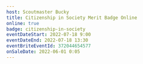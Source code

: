 ```yaml
---
host: Scoutmaster Bucky
title: Citizenship in Society Merit Badge Online
online: true
badge: citizenship-in-society
eventDateStart: 2022-07-18 9:00
eventDateEnd: 2022-07-18 13:30
eventBriteEventId: 372044654577
onSaleDate: 2022-06-01 0:05
---
```


